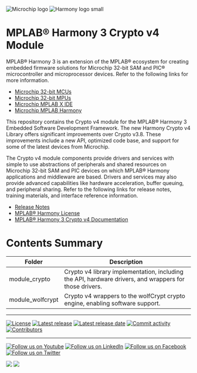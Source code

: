 ![Microchip logo](https://raw.githubusercontent.com/wiki/Microchip-MPLAB-Harmony/Microchip-MPLAB-Harmony.github.io/images/microchip_logo.png)
![Harmony logo small](https://raw.githubusercontent.com/wiki/Microchip-MPLAB-Harmony/Microchip-MPLAB-Harmony.github.io/images/microchip_mplab_harmony_logo_small.png)

# MPLAB® Harmony 3 Crypto v4 Module

MPLAB® Harmony 3 is an extension of the MPLAB® ecosystem for creating
embedded firmware solutions for Microchip 32-bit SAM and PIC® microcontroller
and microprocessor devices. Refer to the following links for more information.

- [Microchip 32-bit MCUs](https://www.microchip.com/design-centers/32-bit)
- [Microchip 32-bit MPUs](https://www.microchip.com/design-centers/32-bit-mpus)
- [Microchip MPLAB X IDE](https://www.microchip.com/mplab/mplab-x-ide)
- [Microchip MPLAB Harmony](https://www.microchip.com/mplab/mplab-harmony)

This repository contains the Crypto v4 module for the MPLAB® Harmony 3 Embedded
Software Development Framework. The new Harmony Crypto v4 Library offers significant 
improvements over Crypto v3.8. These improvements include a new API, optimized code base, 
and support for some of the latest devices from Microchip.

The Crypto v4 module components provide drivers
and services with simple to use abstractions of peripherals and shared
resources on Microchip 32-bit SAM and PIC devices on which MPLAB® Harmony
applications and middleware are based. Drivers and services may also provide
advanced capabilities like hardware acceleration, buffer queuing, and peripheral sharing. 
Refer to the following links for release notes, training materials, and interface
reference information.

- [Release Notes](./release_notes.md)
- [MPLAB® Harmony License](Microchip_SLA001.md)
- [MPLAB® Harmony 3 Crypto v4 Documentation](https://onlinedocs.microchip.com/v2/keyword-lookup?keyword=MH3_cryptov4.x&redirect=true)

# Contents Summary

| Folder            | Description                                                                                           |
|-------------------|-------------------------------------------------------------------------------------------------------|
| module_crypto     | Crypto v4 library implementation, including the API, hardware drivers, and wrappers for those drivers.|
| module_wolfcrypt  | Crypto v4 wrappers to the wolfCrypt crypto engine, enabling software support.                         |

____

[![License](https://img.shields.io/badge/license-Harmony%20license-orange.svg)](https://github.com/Microchip-MPLAB-Harmony/crypto/blob/master/mplab_harmony_license.md)
[![Latest release](https://img.shields.io/github/release/Microchip-MPLAB-Harmony/crypto.svg)](https://github.com/Microchip-MPLAB-Harmony/crypto/releases/latest)
[![Latest release date](https://img.shields.io/github/release-date/Microchip-MPLAB-Harmony/crypto.svg)](https://github.com/Microchip-MPLAB-Harmony/crypto/releases/latest)
[![Commit activity](https://img.shields.io/github/commit-activity/y/Microchip-MPLAB-Harmony/crypto.svg)](https://github.com/Microchip-MPLAB-Harmony/crypto/graphs/commit-activity)
[![Contributors](https://img.shields.io/github/contributors-anon/Microchip-MPLAB-Harmony/crypto.svg)]()

____

[![Follow us on Youtube](https://img.shields.io/badge/Youtube-Follow%20us%20on%20Youtube-red.svg)](https://www.youtube.com/user/MicrochipTechnology)
[![Follow us on LinkedIn](https://img.shields.io/badge/LinkedIn-Follow%20us%20on%20LinkedIn-blue.svg)](https://www.linkedin.com/company/microchip-technology)
[![Follow us on Facebook](https://img.shields.io/badge/Facebook-Follow%20us%20on%20Facebook-blue.svg)](https://www.facebook.com/microchiptechnology/)
[![Follow us on Twitter](https://img.shields.io/twitter/follow/MicrochipTech.svg?style=social)](https://twitter.com/MicrochipTech)

[![](https://img.shields.io/github/stars/Microchip-MPLAB-Harmony/crypto.svg?style=social)]()
[![](https://img.shields.io/github/watchers/Microchip-MPLAB-Harmony/crypto.svg?style=social)]()
